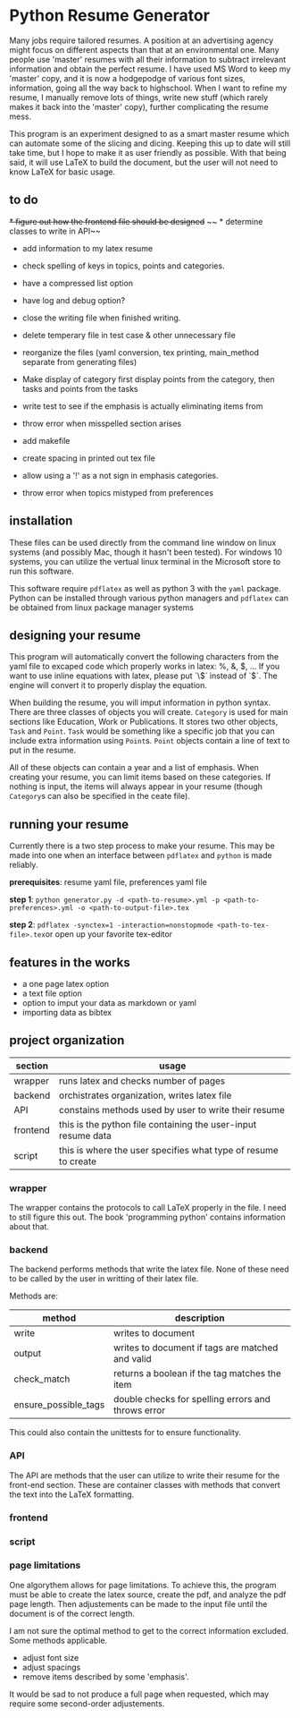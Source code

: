 # Python Resume Generator

Many jobs require tailored resumes. A position at an advertising agency might focus on different aspects than that at an environmental one. Many people use 'master' resumes with all their information to subtract irrelevant information and obtain the perfect resume. I have used MS Word to keep my 'master' copy, and it is now a hodgepodge of various font sizes, information, going all the way back to highschool. When I want to refine my resume, I manually remove lots of things, write new stuff (which rarely makes it back into the 'master' copy), further complicating the resume mess.

This program is an experiment designed to as a smart master resume which can automate some of the slicing and dicing. Keeping this up to date will still take time, but I hope to make it as user friendly as possible. With that being said, it will use LaTeX to build the document, but the user will not need to know LaTeX for basic usage. 

## to do

~~* figure out how the frontend file should be designed~~
~~	* determine classes to write in API~~
* add information to my latex resume
* check spelling of keys in topics, points and categories. 
* have a compressed list option
* have log and debug option?
* close the writing file when finished writing. 
* delete temperary file in test case & other unnecessary file
* reorganize the files (yaml conversion, tex printing, main_method separate from generating files)
* Make display of category first display points from the category, then tasks and points from the tasks
* write test to see if the emphasis is actually eliminating items from 
* throw error when misspelled section arises
* add makefile
* create spacing in printed out tex file 

* allow using a '!' as a not sign in emphasis categories. 
* throw error when topics mistyped from preferences
## installation

These files can be used directly from the command line window on linux systems (and possibly Mac, though it hasn't been tested). For windows 10 systems, you can utilize the vertual linux terminal in the Microsoft store to run this software. 

This software require `pdflatex` as well as python 3 with the `yaml` package. Python can be installed through various python managers and `pdflatex` can be obtained from linux package manager systems

## designing your resume

This program will automatically convert the following characters from the yaml file to excaped code which properly works in latex: %, &, $, ... If you want to use inline equations with latex, please put `\$` instead of `$`. The engine will convert it to properly display the equation.

When building the resume, you will imput information in python syntax. There are three classes of objects you will create. `Category` is used for main sections like Education, Work or Publications. It stores two other objects, `Task` and `Point`. `Task` would be something like a specific job that you can include extra information using `Point`s. `Point` objects contain a line of text to put in the resume. 

All of these objects can contain a year and a list of emphasis. When creating your resume, you can limit items based on these categories. If nothing is input, the items will always appear in your resume (though `Category`s can also be specified in the ceate file). 

## running your resume

Currently there is a two step process to make your resume. This may be made into one when an interface between `pdflatex` and `python` is made reliably.

**prerequisites**: resume yaml file, preferences yaml file

**step 1**: `python generator.py -d <path-to-resume>.yml -p <path-to-preferences>.yml -o <path-to-output-file>.tex`

**step 2**: `pdflatex -synctex=1 -interaction=nonstopmode <path-to-tex-file>.tex`or open up your favorite tex-editor

## features in the works

* a one page latex option
* a text file option
* option to imput your data as markdown or yaml
* importing data as bibtex

## project organization

section | usage
--------|---------------------------
wrapper | runs latex and checks number of pages
backend | orchistrates organization, writes latex file
API		| constains methods used by user to write their resume
frontend| this is the python file containing the user-input resume data
script	| this is where the user specifies what type of resume to create

### wrapper

The wrapper contains the protocols to call LaTeX properly in the file. I need to still figure this out. The book 'programming python' contains information about that.

### backend

The backend performs methods that write the latex file. None of these need to be called by the user in writting of their latex file. 

Methods are:

method		|		description
------------|--------------------------
write		| writes to document
output		| writes to document if tags are matched and valid
check_match | returns a boolean if the tag matches the item
ensure_possible_tags | double checks for spelling errors and throws error

This could also contain the unittests for to ensure functionality. 

### API

The API are methods that the user can utilize to write their resume for the front-end section. These are container classes with methods that convert the text into the LaTeX formatting.

### frontend



### script



### page limitations

One algorythem allows for page limitations. To achieve this, the program must be able to create the latex source, create the pdf, and analyze the pdf page length. Then adjustements can be made to the input file until the document is of the correct length.

I am not sure the optimal method to get to the correct information excluded. Some methods applicable. 

* adjust font size
* adjust spacings
* remove items described by some 'emphasis'.

It would be sad to not produce a full page when requested, which may require some second-order adjustements. 
